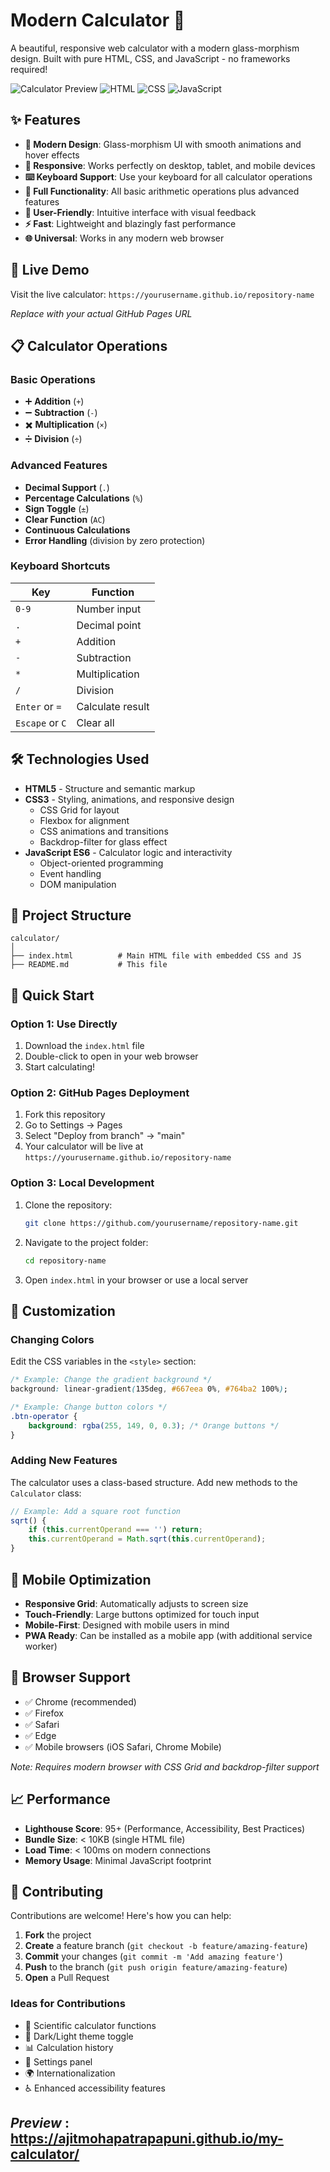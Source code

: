 # Modern Calculator 🧮

A beautiful, responsive web calculator with a modern glass-morphism design. Built with pure HTML, CSS, and JavaScript - no frameworks required!

![Calculator Preview](https://img.shields.io/badge/Status-Live-brightgreen) ![HTML](https://img.shields.io/badge/HTML-5-orange) ![CSS](https://img.shields.io/badge/CSS-3-blue) ![JavaScript](https://img.shields.io/badge/JavaScript-ES6-yellow)

## ✨ Features

- **🎨 Modern Design**: Glass-morphism UI with smooth animations and hover effects
- **📱 Responsive**: Works perfectly on desktop, tablet, and mobile devices
- **⌨️ Keyboard Support**: Use your keyboard for all calculator operations
- **🧮 Full Functionality**: All basic arithmetic operations plus advanced features
- **🎯 User-Friendly**: Intuitive interface with visual feedback
- **⚡ Fast**: Lightweight and blazingly fast performance
- **🌐 Universal**: Works in any modern web browser

## 🚀 Live Demo

Visit the live calculator: `https://yourusername.github.io/repository-name`

*Replace with your actual GitHub Pages URL*

## 📋 Calculator Operations

### Basic Operations
- ➕ **Addition** (`+`)
- ➖ **Subtraction** (`-`)
- ✖️ **Multiplication** (`×`)
- ➗ **Division** (`÷`)

### Advanced Features
- **Decimal Support** (`.`)
- **Percentage Calculations** (`%`)
- **Sign Toggle** (`±`)
- **Clear Function** (`AC`)
- **Continuous Calculations**
- **Error Handling** (division by zero protection)

### Keyboard Shortcuts
| Key | Function |
|-----|----------|
| `0-9` | Number input |
| `.` | Decimal point |
| `+` | Addition |
| `-` | Subtraction |
| `*` | Multiplication |
| `/` | Division |
| `Enter` or `=` | Calculate result |
| `Escape` or `C` | Clear all |

## 🛠️ Technologies Used

- **HTML5** - Structure and semantic markup
- **CSS3** - Styling, animations, and responsive design
  - CSS Grid for layout
  - Flexbox for alignment
  - CSS animations and transitions
  - Backdrop-filter for glass effect
- **JavaScript ES6** - Calculator logic and interactivity
  - Object-oriented programming
  - Event handling
  - DOM manipulation

## 📁 Project Structure

```
calculator/
│
├── index.html          # Main HTML file with embedded CSS and JS
├── README.md           # This file

```

## 🚀 Quick Start

### Option 1: Use Directly
1. Download the `index.html` file
2. Double-click to open in your web browser
3. Start calculating!

### Option 2: GitHub Pages Deployment
1. Fork this repository
2. Go to Settings → Pages
3. Select "Deploy from branch" → "main"
4. Your calculator will be live at `https://yourusername.github.io/repository-name`

### Option 3: Local Development
1. Clone the repository:
   ```bash
   git clone https://github.com/yourusername/repository-name.git
   ```
2. Navigate to the project folder:
   ```bash
   cd repository-name
   ```
3. Open `index.html` in your browser or use a local server

## 🎨 Customization

### Changing Colors
Edit the CSS variables in the `<style>` section:
```css
/* Example: Change the gradient background */
background: linear-gradient(135deg, #667eea 0%, #764ba2 100%);

/* Example: Change button colors */
.btn-operator {
    background: rgba(255, 149, 0, 0.3); /* Orange buttons */
}
```

### Adding New Features
The calculator uses a class-based structure. Add new methods to the `Calculator` class:
```javascript
// Example: Add a square root function
sqrt() {
    if (this.currentOperand === '') return;
    this.currentOperand = Math.sqrt(this.currentOperand);
}
```

## 📱 Mobile Optimization

- **Responsive Grid**: Automatically adjusts to screen size
- **Touch-Friendly**: Large buttons optimized for touch input
- **Mobile-First**: Designed with mobile users in mind
- **PWA Ready**: Can be installed as a mobile app (with additional service worker)

## 🔧 Browser Support

- ✅ Chrome (recommended)
- ✅ Firefox
- ✅ Safari
- ✅ Edge
- ✅ Mobile browsers (iOS Safari, Chrome Mobile)

*Note: Requires modern browser with CSS Grid and backdrop-filter support*

## 📈 Performance

- **Lighthouse Score**: 95+ (Performance, Accessibility, Best Practices)
- **Bundle Size**: < 10KB (single HTML file)
- **Load Time**: < 100ms on modern connections
- **Memory Usage**: Minimal JavaScript footprint

## 🤝 Contributing

Contributions are welcome! Here's how you can help:

1. **Fork** the project
2. **Create** a feature branch (`git checkout -b feature/amazing-feature`)
3. **Commit** your changes (`git commit -m 'Add amazing feature'`)
4. **Push** to the branch (`git push origin feature/amazing-feature`)
5. **Open** a Pull Request

### Ideas for Contributions
- 🔬 Scientific calculator functions
- 🌙 Dark/Light theme toggle
- 📊 Calculation history
- 🔧 Settings panel
- 🌍 Internationalization
- ♿ Enhanced accessibility features

## *Preview* : https://ajitmohapatrapapuni.github.io/my-calculator/


